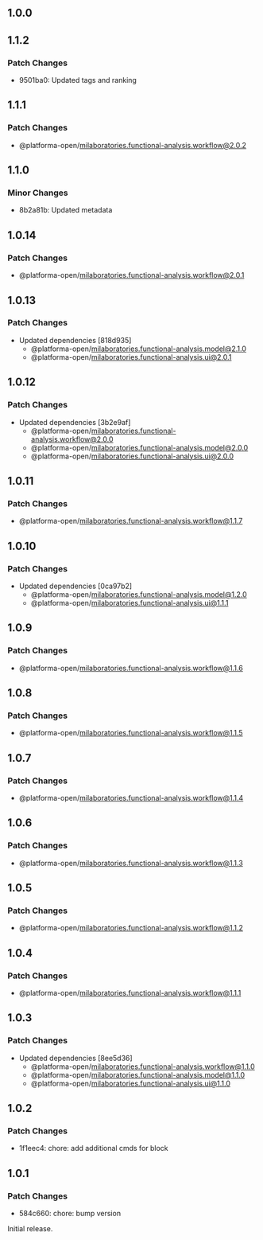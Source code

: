 ## 1.0.0

## 1.1.2

### Patch Changes

- 9501ba0: Updated tags and ranking

## 1.1.1

### Patch Changes

- @platforma-open/milaboratories.functional-analysis.workflow@2.0.2

## 1.1.0

### Minor Changes

- 8b2a81b: Updated metadata

## 1.0.14

### Patch Changes

- @platforma-open/milaboratories.functional-analysis.workflow@2.0.1

## 1.0.13

### Patch Changes

- Updated dependencies [818d935]
  - @platforma-open/milaboratories.functional-analysis.model@2.1.0
  - @platforma-open/milaboratories.functional-analysis.ui@2.0.1

## 1.0.12

### Patch Changes

- Updated dependencies [3b2e9af]
  - @platforma-open/milaboratories.functional-analysis.workflow@2.0.0
  - @platforma-open/milaboratories.functional-analysis.model@2.0.0
  - @platforma-open/milaboratories.functional-analysis.ui@2.0.0

## 1.0.11

### Patch Changes

- @platforma-open/milaboratories.functional-analysis.workflow@1.1.7

## 1.0.10

### Patch Changes

- Updated dependencies [0ca97b2]
  - @platforma-open/milaboratories.functional-analysis.model@1.2.0
  - @platforma-open/milaboratories.functional-analysis.ui@1.1.1

## 1.0.9

### Patch Changes

- @platforma-open/milaboratories.functional-analysis.workflow@1.1.6

## 1.0.8

### Patch Changes

- @platforma-open/milaboratories.functional-analysis.workflow@1.1.5

## 1.0.7

### Patch Changes

- @platforma-open/milaboratories.functional-analysis.workflow@1.1.4

## 1.0.6

### Patch Changes

- @platforma-open/milaboratories.functional-analysis.workflow@1.1.3

## 1.0.5

### Patch Changes

- @platforma-open/milaboratories.functional-analysis.workflow@1.1.2

## 1.0.4

### Patch Changes

- @platforma-open/milaboratories.functional-analysis.workflow@1.1.1

## 1.0.3

### Patch Changes

- Updated dependencies [8ee5d36]
  - @platforma-open/milaboratories.functional-analysis.workflow@1.1.0
  - @platforma-open/milaboratories.functional-analysis.model@1.1.0
  - @platforma-open/milaboratories.functional-analysis.ui@1.1.0

## 1.0.2

### Patch Changes

- 1f1eec4: chore: add additional cmds for block

## 1.0.1

### Patch Changes

- 584c660: chore: bump version

Initial release.
